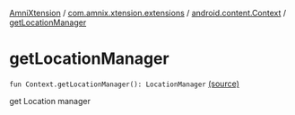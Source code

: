 [AmniXtension](../../index.md) / [com.amnix.xtension.extensions](../index.md) / [android.content.Context](index.md) / [getLocationManager](./get-location-manager.md)

# getLocationManager

`fun Context.getLocationManager(): LocationManager` [(source)](https://github.com/AmniX/AmniXTension/tree/master/AmniXtension/src/main/java/com/amnix/xtension/extensions/ContextExtension.kt#L533)

get Location manager

